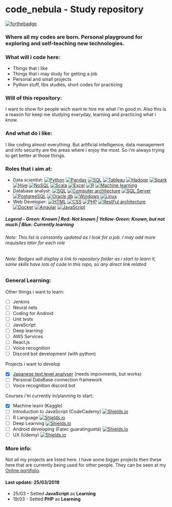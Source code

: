 # code_nebula - Study repository
[![forthebadge](https://forthebadge.com/images/badges/built-with-love.svg)](http://forthebadge.com)

### Where all my codes are born. Personal playground for exploring and self-teaching new technologies.

### What will i code here:
- Things that i like
- Things that i may study for getting a job
- Personal and small projects
- Python stuff, libs studies, short codes for practicing

### Will of this repository:
I want to show for people wich want to hire me what i'm good in.
Also this is a reason for keep me studying everyday, learning and practicing what i know.

### And what do i like:
I like coding almost everything. But artificial intelligence, data management and info security are
the areas where i enjoy the most.
So i'm always trying to get better at those things.

### Roles that i aim at:
+ Data scientist:
[![Python](https://img.shields.io/static/v1.svg?label=&message=Python&color=green)](https://github.com/yancborges/code_nebula/)
[![Pandas](https://img.shields.io/static/v1.svg?label=&message=Pandas&color=green)](https://github.com/yancborges/code_nebula/tree/master/pandas)
[![SQL](https://img.shields.io/static/v1.svg?label=&message=SQL&color=green)](https://github.com/yancborges/code_nebula/)
[![Tableau](https://img.shields.io/static/v1.svg?label=&message=Tableau&color=red)](https://github.com/yancborges/code_nebula/)
[![Hadoop](https://img.shields.io/static/v1.svg?label=&message=Hadoop&color=red)](https://github.com/yancborges/code_nebula/)
[![Spark](https://img.shields.io/static/v1.svg?label=&message=Spark&color=red)](https://github.com/yancborges/code_nebula/)
[![Hive](https://img.shields.io/static/v1.svg?label=&message=Hive&color=red)](https://github.com/yancborges/code_nebula/)
[![NoSQL](https://img.shields.io/static/v1.svg?label=&message=NoSQL&color=red)](https://github.com/yancborges/code_nebula/)
[![Scala](https://img.shields.io/static/v1.svg?label=&message=Scala&color=red)](https://github.com/yancborges/code_nebula/)
[![Excel](https://img.shields.io/static/v1.svg?label=&message=Excel&color=red)](https://github.com/yancborges/code_nebula/)
[![R](https://img.shields.io/static/v1.svg?label=&message=R%20Language&color=red)](https://github.com/yancborges/code_nebula/)
[![Machine learning](https://img.shields.io/static/v1.svg?label=&message=Machine%20Learning&color=yellowgreen)](https://github.com/yancborges/code_nebula/tree/master/machine%20learning)
+ Database analyst:
[![SQL](https://img.shields.io/static/v1.svg?label=&message=SQL&color=green)](https://github.com/yancborges/code_nebula/)
[![Computer architecture](https://img.shields.io/static/v1.svg?label=&message=Computer%20architecture&color=yellowgreen)](https://github.com/yancborges/code_nebula/)
[![SQL Server](https://img.shields.io/static/v1.svg?label=&message=SQL%20Server&color=red)](https://github.com/yancborges/code_nebula/)
[![PostgreeSQL](https://img.shields.io/static/v1.svg?label=&message=PostGreeSQL&color=red)](https://github.com/yancborges/code_nebula/)
[![Oracle db](https://img.shields.io/static/v1.svg?label=&message=Oracle%20db&color=red)](https://github.com/yancborges/code_nebula/)
[![Windows](https://img.shields.io/static/v1.svg?label=&message=Windows&color=yellowgreen)](https://github.com/yancborges/code_nebula/)
[![Linux](https://img.shields.io/static/v1.svg?label=&message=Linux&color=yellowgreen)](https://github.com/yancborges/code_nebula/)
+ Web Developer:
[![HTML](https://img.shields.io/static/v1.svg?label=&message=HTML&color=green)](https://github.com/yancborges/code_nebula/)
[![CSS](https://img.shields.io/static/v1.svg?label=&message=CSS&color=green)](https://github.com/yancborges/code_nebula/)
[![PHP](https://img.shields.io/static/v1.svg?label=&message=PHP&color=blue)](https://github.com/yancborges/code_nebula/tree/master/PHP)
[![RestFul architecture](https://img.shields.io/static/v1.svg?label=&message=RestFul%20architecture&color=red)](https://github.com/yancborges/code_nebula/)
[![Docker](https://img.shields.io/static/v1.svg?label=&message=Docker&color=red)](https://github.com/yancborges/code_nebula/)
[![Angular](https://img.shields.io/static/v1.svg?label=&message=Angular&color=red)](https://github.com/yancborges/code_nebula/)
[![JavaScript](https://img.shields.io/static/v1.svg?label=&message=JavaScript&color=blue)](https://github.com/yancborges/code_nebula/tree/master/JS/)

##### Legend - Green: Known | Red: Not known | Yellow-Green: Known, but not much | Blue: Currently learning
###### Note: This list is constantly updated as I look for a job. I may add more requisites later for each role
###### Note: Badges will display a link to repository folder as i start to learn it, some skills have lots of code in this repo, so any direct link related

### General Learning:
Other things i want to learn:
- [ ] Jenkins
- [ ] Neural nets
- [ ] Coding for Android
- [ ] Unit tests
- [ ] JavaScript
- [ ] Deep learning
- [ ] AWS Services
- [ ] React.js
- [ ] Voice recognition
- [ ] Discord bot development (with python)

Projects i want to develop
- [x] [Japanese text level analyser](http://antalord.pythonanywhere.com/apps/japanese) (needs impovments, but works)
- [ ] Personal DataBase connection framework
- [ ] Voice recognition discord bot

Courses i'm currently in/planning to start:
- [x] Machine learn (Kaggle)
- [ ] Introduction to JavaScript (CodeCademy) [![Shields.io](https://img.shields.io/static/v1.svg?label=&message=Started!&color=green)](https://github.com/yancborges/code_nebula/)
- [ ] R Language [![Shields.io](https://img.shields.io/static/v1.svg?label=&message=Planning&color=ff69b4)](https://github.com/yancborges/code_nebula/)
- [ ] Deep Learning [![Shields.io](https://img.shields.io/static/v1.svg?label=&message=Planning&color=ff69b4)](https://github.com/yancborges/code_nebula/)
- [ ] Android developing (Fatec guaratinguetá) [![Shields.io](https://img.shields.io/static/v1.svg?label=&message=On%20hold&color=orange)](https://github.com/yancborges/code_nebula/)
- [ ] UX (Udemy) [![Shields.io](https://img.shields.io/static/v1.svg?label=&message=On%20hold&color=orange)](https://github.com/yancborges/code_nebula/)

### More info:
Not all my projects are listed here. I have some bigger projects then these here
that are currently being used for other people.
They can be seen at my [Online portifolio](http://antalord.pythonanywhere.com/work).

#### Last update: 25/03/2019
- 25/03 - Setted **JavaScript** as **Learning**
- 19/03 - Setted **PHP** as **Learning**

